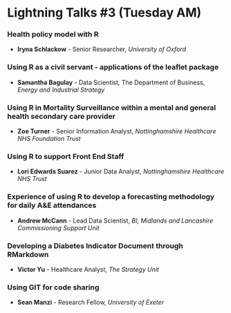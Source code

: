 # Lightning Talks #3 (Tuesday AM)

### Health policy model with R

- **Iryna Schlackow** - Senior Researcher, *University of Oxford*

### Using R as a civil servant - applications of the leaflet package

- **Samantha Bagulay** - Data Scientist, The Department of Business, *Energy and Industrial Strategy*

### Using R in Mortality Surveillance within a mental and general health secondary care provider

- **Zoe Turner** - Senior Information Analyst, *Nottinghamshire Healthcare NHS Foundation Trust*

### Using R to support Front End Staff

- **Lori Edwards Suarez** - Junior Data Analyst, *Nottinghamshire Healthcare NHS Trust*

### Experience of using R to develop a forecasting methodology for daily A&E attendances

- **Andrew McCann** - Lead Data Scientist, *BI, Midlands and Lancashire Commissioning Support Unit*

### Developing a Diabetes Indicator Document through RMarkdown

- **Victor Yu** - Healthcare Analyst, *The Strategy Unit*

### Using GIT for code sharing

- **Sean Manzi** - Research Fellow, *University of Exeter*

